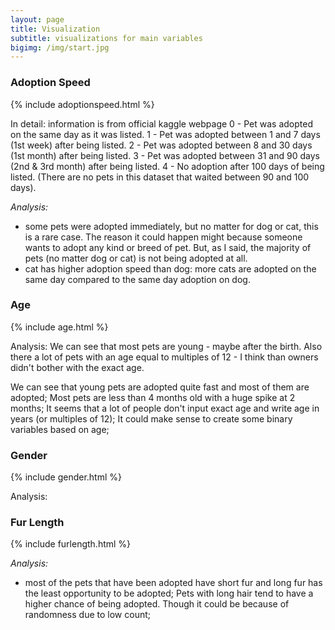 ```yaml
---
layout: page
title: Visualization
subtitle: visualizations for main variables
bigimg: /img/start.jpg
---
```


### Adoption Speed

{% include adoptionspeed.html %}

In detail: information is from official kaggle webpage
0 - Pet was adopted on the same day as it was listed. 
1 - Pet was adopted between 1 and 7 days (1st week) after being listed. 
2 - Pet was adopted between 8 and 30 days (1st month) after being listed. 
3 - Pet was adopted between 31 and 90 days (2nd & 3rd month) after being listed. 
4 - No adoption after 100 days of being listed. (There are no pets in this dataset that waited between 90 and 100 days).

*Analysis:* 
 * some pets were adopted immediately, but no matter for dog or cat, this is a rare case. The reason it could happen might because someone wants to adopt any kind or breed of pet. But, as I said, the majority of pets (no matter dog or cat) is not being adopted at all.
 * cat has higher adoption speed than dog: more cats are adopted on the same day compared to the same day adoption on dog.

### Age

{% include age.html %}

Analysis: We can see that most pets are young - maybe after the birth. Also there a lot of pets with an age equal to multiples of 12 - I think than owners didn't bother with the exact age.


We can see that young pets are adopted quite fast and most of them are adopted; Most pets are less than 4 months old with a huge spike at 2 months; It seems that a lot of people don't input exact age and write age in years (or multiples of 12); It could make sense to create some binary variables based on age;


### Gender

{% include gender.html %}

Analysis: 


### Fur Length

{% include furlength.html %}

*Analysis:*
 * most of the pets that have been adopted have short fur and long fur has the least opportunity to be adopted; Pets with long hair tend to have a higher chance of being adopted. Though it could be because of randomness due to low count;

